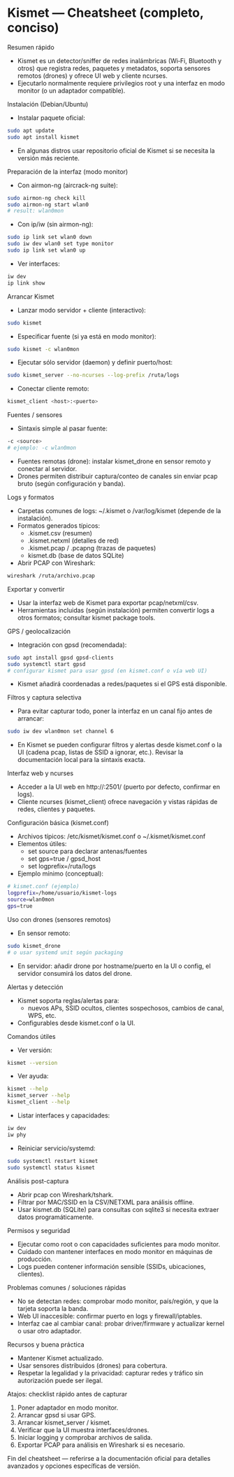 # Kismet — Cheatsheet (completo, conciso)

Resumen rápido
- Kismet es un detector/sniffer de redes inalámbricas (Wi‑Fi, Bluetooth y otros) que registra redes, paquetes y metadatos, soporta sensores remotos (drones) y ofrece UI web y cliente ncurses.
- Ejecutarlo normalmente requiere privilegios root y una interfaz en modo monitor (o un adaptador compatible).

Instalación (Debian/Ubuntu)
- Instalar paquete oficial:
```bash
sudo apt update
sudo apt install kismet
```
- En algunas distros usar repositorio oficial de Kismet si se necesita la versión más reciente.

Preparación de la interfaz (modo monitor)
- Con airmon-ng (aircrack-ng suite):
```bash
sudo airmon-ng check kill
sudo airmon-ng start wlan0
# result: wlan0mon
```
- Con ip/iw (sin airmon-ng):
```bash
sudo ip link set wlan0 down
sudo iw dev wlan0 set type monitor
sudo ip link set wlan0 up
```
- Ver interfaces:
```bash
iw dev
ip link show
```

Arrancar Kismet
- Lanzar modo servidor + cliente (interactivo):
```bash
sudo kismet
```
- Especificar fuente (si ya está en modo monitor):
```bash
sudo kismet -c wlan0mon
```
- Ejecutar sólo servidor (daemon) y definir puerto/host:
```bash
sudo kismet_server --no-ncurses --log-prefix /ruta/logs
```
- Conectar cliente remoto:
```bash
kismet_client <host>:<puerto>
```

Fuentes / sensores
- Sintaxis simple al pasar fuente:
```bash
-c <source>
# ejemplo: -c wlan0mon
```
- Fuentes remotas (drone): instalar kismet_drone en sensor remoto y conectar al servidor.
- Drones permiten distribuir captura/conteo de canales sin enviar pcap bruto (según configuración y banda).

Logs y formatos
- Carpetas comunes de logs: ~/.kismet o /var/log/kismet (depende de la instalación).
- Formatos generados típicos:
    - .kismet.csv (resumen)
    - .kismet.netxml (detalles de red)
    - .kismet.pcap / .pcapng (trazas de paquetes)
    - kismet.db (base de datos SQLite)
- Abrir PCAP con Wireshark:
```bash
wireshark /ruta/archivo.pcap
```

Exportar y convertir
- Usar la interfaz web de Kismet para exportar pcap/netxml/csv.
- Herramientas incluidas (según instalación) permiten convertir logs a otros formatos; consultar kismet package tools.

GPS / geolocalización
- Integración con gpsd (recomendada):
```bash
sudo apt install gpsd gpsd-clients
sudo systemctl start gpsd
# configurar kismet para usar gpsd (en kismet.conf o vía web UI)
```
- Kismet añadirá coordenadas a redes/paquetes si el GPS está disponible.

Filtros y captura selectiva
- Para evitar capturar todo, poner la interfaz en un canal fijo antes de arrancar:
```bash
sudo iw dev wlan0mon set channel 6
```
- En Kismet se pueden configurar filtros y alertas desde kismet.conf o la UI (cadena pcap, listas de SSID a ignorar, etc.). Revisar la documentación local para la sintaxis exacta.

Interfaz web y ncurses
- Acceder a la UI web en http://<host>:2501/ (puerto por defecto, confirmar en logs).
- Cliente ncurses (kismet_client) ofrece navegación y vistas rápidas de redes, clientes y paquetes.

Configuración básica (kismet.conf)
- Archivos típicos: /etc/kismet/kismet.conf o ~/.kismet/kismet.conf
- Elementos útiles:
    - set source para declarar antenas/fuentes
    - set gps=true / gpsd_host
    - set logprefix=/ruta/logs
- Ejemplo mínimo (conceptual):
```bash
# kismet.conf (ejemplo)
logprefix=/home/usuario/kismet-logs
source=wlan0mon
gps=true
```

Uso con drones (sensores remotos)
- En sensor remoto:
```bash
sudo kismet_drone
# o usar systemd unit según packaging
```
- En servidor: añadir drone por hostname/puerto en la UI o config, el servidor consumirá los datos del drone.

Alertas y detección
- Kismet soporta reglas/alertas para:
    - nuevos APs, SSID ocultos, clientes sospechosos, cambios de canal, WPS, etc.
- Configurables desde kismet.conf o la UI.

Comandos útiles
- Ver versión:
```bash
kismet --version
```
- Ver ayuda:
```bash
kismet --help
kismet_server --help
kismet_client --help
```
- Listar interfaces y capacidades:
```bash
iw dev
iw phy
```
- Reiniciar servicio/systemd:
```bash
sudo systemctl restart kismet
sudo systemctl status kismet
```

Análisis post-captura
- Abrir pcap con Wireshark/tshark.
- Filtrar por MAC/SSID en la CSV/NETXML para análisis offline.
- Usar kismet.db (SQLite) para consultas con sqlite3 si necesita extraer datos programáticamente.

Permisos y seguridad
- Ejecutar como root o con capacidades suficientes para modo monitor.
- Cuidado con mantener interfaces en modo monitor en máquinas de producción.
- Logs pueden contener información sensible (SSIDs, ubicaciones, clientes).

Problemas comunes / soluciones rápidas
- No se detectan redes: comprobar modo monitor, país/región, y que la tarjeta soporta la banda.
- Web UI inaccesible: confirmar puerto en logs y firewall/iptables.
- Interfaz cae al cambiar canal: probar driver/firmware y actualizar kernel o usar otro adaptador.

Recursos y buena práctica
- Mantener Kismet actualizado.
- Usar sensores distribuidos (drones) para cobertura.
- Respetar la legalidad y la privacidad: capturar redes y tráfico sin autorización puede ser ilegal.

Atajos: checklist rápido antes de capturar
1. Poner adaptador en modo monitor.
2. Arrancar gpsd si usar GPS.
3. Arrancar kismet_server / kismet.
4. Verificar que la UI muestra interfaces/drones.
5. Iniciar logging y comprobar archivos de salida.
6. Exportar PCAP para análisis en Wireshark si es necesario.

Fin del cheatsheet — referirse a la documentación oficial para detalles avanzados y opciones específicas de versión.